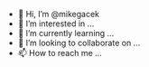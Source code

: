 - 👋 Hi, I’m @mikegacek
- 👀 I’m interested in ...
- 🌱 I’m currently learning ...
- 💞️ I’m looking to collaborate on ...
- 📫 How to reach me ...

<!---
mikegacek/mikegacek is a ✨ special ✨ repository because its `README.md` (this file) appears on your GitHub profile.
You can click the Preview link to take a look at your changes.
--->
